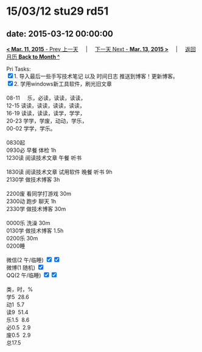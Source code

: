 # 15/03/12 stu29  rd51

date: 2015-03-12 00:00:00
---
[**< Mar. 11, 2015** - Prev 上一天](/lifelogs/2015/03/d11.md) &nbsp; &nbsp; | &nbsp; &nbsp; [下一天 Next - **Mar. 13, 2015 >**](/lifelogs/2015/03/d13.md) &nbsp; &nbsp; |  &nbsp; &nbsp; [返回月历 **Back to Month ^**](/lifelogs/2015/03/index.md)
<br/><div>Pri Tasks:<br clear="none"/><div><input type="checkbox" checked="false"/>1. 导入最后一些手写技术笔记 以及 时间日志 推送到博客！更新博客。</div><div><input type="checkbox" checked="true"/>2. 学用windows新工具软件，刷光旧文章</div><div><br clear="none"/></div>08-11     乐，必读，读读，读读，<br clear="none"/>12-15 读读，读读，读读，读读，<br clear="none"/>16-19 读读，读读，读学，学学，<br clear="none"/>20-23 学学，学废，动动，学乐，</div><div><div>00-02 学学，学乐。</div><div><br clear="none"/></div>0830起<br clear="none"/>0930必 早餐 体检 1h</div><div>1230读 阅读技术文章 午餐 听书</div><div><br clear="none"/></div><div>1830读 阅读技术文章 试用软件 晚餐 听书 9h</div><div>2130学 做技术博客 3h</div><div><br clear="none"/></div><div>2200废 看同学打游戏 30m</div><div>2300动 跑步 聊天 1h<br clear="none"/>2330学 做技术博客 30m</div><div><br clear="none"/></div><div>0000乐 洗澡 30m</div><div>0130学 做技术博客 1.5h</div><div>0200乐 30m</div><div>0200睡</div><div><br clear="none"/>微信(2 午/临睡) <input type="checkbox" checked="true"/><input type="checkbox" checked="true"/><br clear="none"/>微博(1 随机) <input type="checkbox" checked="true"/><br clear="none"/>QQ(2 午/临睡) <input type="checkbox" checked="true"/><input type="checkbox" checked="true"/><br clear="none"/><div><br clear="none"/></div>类，时，%<br clear="none"/>学5  28.6<br clear="none"/>动1  5.7<br clear="none"/>读9  51.4<br clear="none"/>乐1.5  8.6<br clear="none"/>必0.5  2.9<br clear="none"/>废0.5  2.9<br clear="none"/>总17.5</div>
